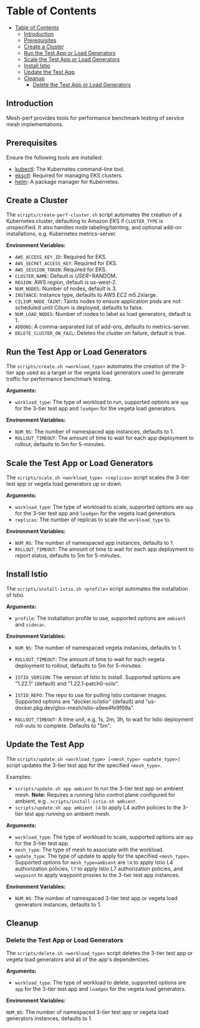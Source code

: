 # Table of Contents

- [Table of Contents](#table-of-contents)
  - [Introduction](#introduction)
  - [Prerequisites](#prerequisites)
  - [Create a Cluster](#create-a-cluster)
  - [Run the Test App or Load Generators](#run-the-test-app-or-load-generators)
  - [Scale the Test App or Load Generators](#scale-the-test-app-or-load-generators)
  - [Install Istio](#install-istio)
  - [Update the Test App](#update-the-test-app)
  - [Cleanup](#cleanup)
    - [Delete the Test App or Load Generators](#delete-the-test-app-or-load-generators)

## Introduction

Mesh-perf provides tools for performance benchmark testing of service mesh implementations.

## Prerequisites

Ensure the following tools are installed:

- [kubectl](https://kubernetes.io/docs/tasks/tools/): The Kubernetes command-line tool.
- [eksctl](https://eksctl.io/): Required for managing EKS clusters.
- [helm](https://helm.sh/docs/intro/install/): A package manager for Kubernetes.

## Create a Cluster

The `scripts/create-perf-cluster.sh` script automates the creation of a Kubernetes cluster,
defaulting to Amazon EKS if `CLUSTER_TYPE` is unspecified. It also handles node labeling/tainting,
and optional add-on installations, e.g. Kubernetes metrics-server.

__Environment Variables:__

- `AWS_ACCESS_KEY_ID`: Required for EKS.
- `AWS_SECRET_ACCESS_KEY`: Required for EKS.
- `AWS_SESSION_TOKEN`: Required for EKS.
- `CLUSTER_NAME`: Default is ${USER}-$RANDOM.
- `REGION`: AWS region, default is us-west-2.
- `NUM_NODES`: Number of nodes, default is 3.
- `INSTANCE`: Instance type, defaults to AWS EC2 m5.2xlarge.
- `CILIUM_NODE_TAINT`: Taints nodes to ensure application pods are not scheduled until Cilium is deployed, defaults to false.
- `NUM_LOAD_NODES`: Number of nodes to label as load generators, default is 1.
- `ADDONS`: A comma-separated list of add-ons, defaults to metrics-server.
- `DELETE_CLUSTER_ON_FAIL`: Deletes the cluster on failure, default is true.

## Run the Test App or Load Generators

The `scripts/create.sh <workload_type>` automates the creation of the 3-tier app used as a target or the vegeta
load generators used to generate traffic for performance benchmark testing.

__Arguments:__

- `workload_type`: The type of workload to run, supported options are `app` for the 3-tier test app and `loadgen`
  for the vegeta load generators.

__Environment Variables:__

- `NUM_NS`: The number of namespaced app instances, defaults to 1.
- `ROLLOUT_TIMEOUT`: The amount of time to wait for each app deployment to rollout, defaults to 5m for 5-minutes.

## Scale the Test App or Load Generators

The `scripts/scale.sh <workload_type> <replicas>` script scales the 3-tier test app or vegeta load generators up or down.

__Arguments:__

- `workload_type`: The type of workload to scale, supported options are `app` for the 3-tier test app
and `loadgen` for the vegeta load generators.
- `replicas`: The number of replicas to scale the `workload_type` to.

__Environment Variables:__

- `NUM_NS`: The number of namespaced app instances, defaults to 1.
- `ROLLOUT_TIMEOUT`: The amount of time to wait for each app deployment to report status, defaults to 5m for 5-minutes.

## Install Istio

The `scripts/install-istio.sh <profile>` script automates the installation of Istio.

__Arguments:__

- `profile`: The installation profile to use, supported options are `ambient` and `sidecar`.

__Environment Variables:__

- `NUM_NS`: The number of namespaced vegeta instances, defaults to 1.
- `ROLLOUT_TIMEOUT`: The amount of time to wait for each vegeta deployment to rollout, defaults to 5m for 5-minutes.

- `ISTIO_VERSION`: The version of Istio to install. Supported options are "1.22.1" (default) and "1.22.1-patch0-solo".
- `ISTIO_REPO`: The repo to use for pulling Istio container images. Supported options are "docker.io/istio" (default)
and "us-docker.pkg.dev/gloo-mesh/istio-a9ee4fe9f69a".
- `ROLLOUT_TIMEOUT`: A time unit, e.g. 1s, 2m, 3h, to wait for Istio deployment roll-outs to complete. Defaults to "5m".

## Update the Test App

The `scripts/update.sh <workload_type> [<mesh_type> <update_type>]` script updates the 3-tier test app for the specified `<mesh_type>`.

Examples:

- `scripts/update.sh app ambient` to run the 3-tier test app on ambient mesh. __Note:__ Requires a running Istio control plane
  configured for ambient, e.g . `scripts/install-istio.sh ambient`.
- `scripts/update.sh app ambient l4` to apply L4 authn policies to the 3-tier test app running on ambient mesh.

__Arguments:__

- `workload_type`: The type of workload to scale, supported options are `app` for the 3-tier test app.
- `mesh_type`: The type of mesh to associate with the workload.
- `update_type`: The type of update to apply for the specified `<mesh_type>`. Supported options for `mesh_type=ambient` are `l4`
to apply Istio L4 authorization policies, `l7` to apply Istio L7 authorization policies, and `waypoint` to apply waypoint proxies
to the 3-tier test app instances.

__Environment Variables:__

- `NUM_NS`: The number of namespaced 3-tier test app or vegeta load generators instances, defaults to 1.

## Cleanup

### Delete the Test App or Load Generators

The `scripts/delete.sh <workload_type>` script deletes the 3-tier test app or vegeta load generators and all of
the app's dependencies.

__Arguments:__

- `workload_type`: The type of workload to delete, supported options are `app` for the 3-tier test app and
  `loadgen` for the vegeta load generators.

__Environment Variables:__

`NUM_NS`: The number of namespaced 3-tier test app or vegeta load generators instances, defaults to 1.
